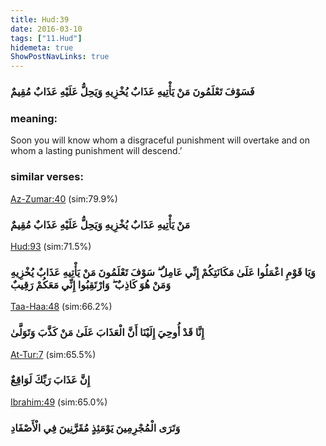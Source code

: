 ```yaml
---
title: Hud:39
date: 2016-03-10
tags: ["11.Hud"]
hidemeta: true 
ShowPostNavLinks: true 
---
```

### فَسَوْفَ تَعْلَمُونَ مَنْ يَأْتِيهِ عَذَابٌ يُخْزِيهِ وَيَحِلُّ عَلَيْهِ عَذَابٌ مُقِيمٌ
### meaning: 
Soon you will know whom a disgraceful punishment will overtake and on whom a lasting punishment will descend.’
### similar verses: 

[Az-Zumar:40](/39/40) (sim:79.9%)

### مَنْ يَأْتِيهِ عَذَابٌ يُخْزِيهِ وَيَحِلُّ عَلَيْهِ عَذَابٌ مُقِيمٌ

[Hud:93](/11/93) (sim:71.5%)

### وَيَا قَوْمِ اعْمَلُوا عَلَىٰ مَكَانَتِكُمْ إِنِّي عَامِلٌ ۖ سَوْفَ تَعْلَمُونَ مَنْ يَأْتِيهِ عَذَابٌ يُخْزِيهِ وَمَنْ هُوَ كَاذِبٌ ۖ وَارْتَقِبُوا إِنِّي مَعَكُمْ رَقِيبٌ

[Taa-Haa:48](/20/48) (sim:66.2%)

### إِنَّا قَدْ أُوحِيَ إِلَيْنَا أَنَّ الْعَذَابَ عَلَىٰ مَنْ كَذَّبَ وَتَوَلَّىٰ

[At-Tur:7](/52/7) (sim:65.5%)

### إِنَّ عَذَابَ رَبِّكَ لَوَاقِعٌ

[Ibrahim:49](/14/49) (sim:65.0%)

### وَتَرَى الْمُجْرِمِينَ يَوْمَئِذٍ مُقَرَّنِينَ فِي الْأَصْفَادِ
